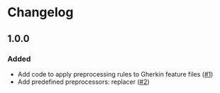 # Changelog

## 1.0.0

### Added

- Add code to apply preprocessing rules to Gherkin feature files ([#1](https://github.com/szikszail/gherkin-preprocessor/issues/1))
- Add predefined preprocessors: replacer ([#2](https://github.com/szikszail/gherkin-preprocessor/issues/2))
